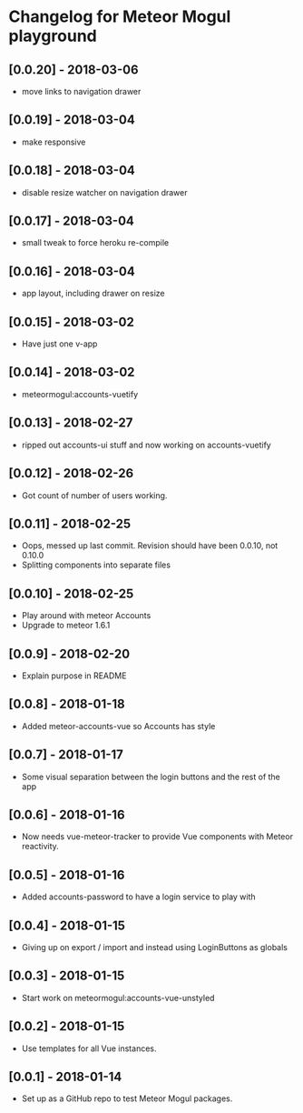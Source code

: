 # Changelog for Meteor Mogul playground

## [0.0.20] - 2018-03-06

- move links to navigation drawer

## [0.0.19] - 2018-03-04

- make responsive

## [0.0.18] - 2018-03-04

- disable resize watcher on navigation drawer

## [0.0.17] - 2018-03-04

- small tweak to force heroku re-compile

## [0.0.16] - 2018-03-04

- app layout, including drawer on resize

## [0.0.15] - 2018-03-02

- Have just one v-app

## [0.0.14] - 2018-03-02

- meteormogul:accounts-vuetify

## [0.0.13] - 2018-02-27

- ripped out accounts-ui stuff and now working on accounts-vuetify

## [0.0.12] - 2018-02-26

- Got count of number of users working.

## [0.0.11] - 2018-02-25

- Oops, messed up last commit.  Revision should have been 0.0.10, not 0.10.0
- Splitting components into separate files

## [0.0.10] - 2018-02-25

- Play around with meteor Accounts
- Upgrade to meteor 1.6.1

## [0.0.9] - 2018-02-20

- Explain purpose in README

## [0.0.8] - 2018-01-18

- Added meteor-accounts-vue so Accounts has style

## [0.0.7] - 2018-01-17

- Some visual separation between the login buttons and the rest of the app

## [0.0.6] - 2018-01-16

- Now needs vue-meteor-tracker to provide Vue components with Meteor reactivity.

## [0.0.5] - 2018-01-16

- Added accounts-password to have a login service to play with

## [0.0.4] - 2018-01-15

- Giving up on export / import and instead using LoginButtons as globals

## [0.0.3] - 2018-01-15

- Start work on meteormogul:accounts-vue-unstyled

## [0.0.2] - 2018-01-15

- Use templates for all Vue instances.

## [0.0.1] - 2018-01-14

- Set up as a GitHub repo to test Meteor Mogul packages.
